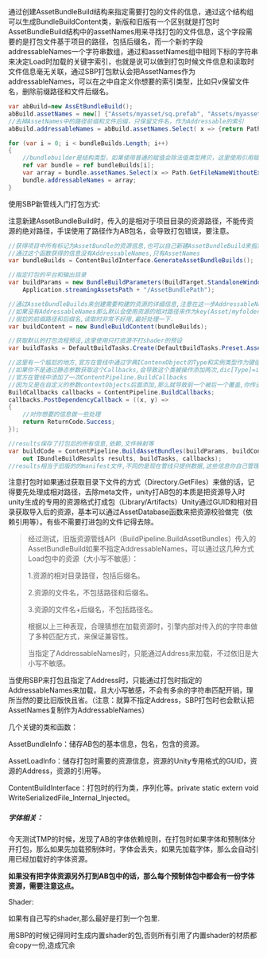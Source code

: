 通过创建AssetBundleBuild结构来指定需要打包的文件的信息，通过这个结构组可以生成BundleBuildContent类，新版和旧版有一个区别就是打包时AssetBundleBuild结构中的assetNames用来寻找打包的文件信息，这个字段需要的是打包文件基于项目的路径，包括后缀名，而一个新的字段addressableNames一个字符串数组，通过和assetNames组中相同下标的字符串来决定Load时加载的关键字索引，也就是说可以做到打包时候文件信息和读取时文件信息毫无关联，通过SBP打包默认会把AssetNames作为addressableNames，可以在之中自定义你想要的索引类型，比如只v保留文件名，删除前缀路径和文件后缀名。

```c#
var abBuild=new AssEtBundleBuild();
abBuild.assetNames = new[] {"Assets/myasset/sq.prefab", "Assets/myasset/testimage.jpg"};
//去掉AssetNames中的路径前缀和文件后缀，只保留文件名，作为Addressable的索引
abBuild.addressableNames = abBuild.assetNames.Select( x => {return Path.GetFileNameWithoutExtension(x);}).ToArray();

for (var i = 0; i < bundleBuilds.Length; i++)
{
    //bundlebuilder是结构类型，如果使用普通的赋值会除法值类型拷贝，这里使用引用赋值，方便操作
    ref var bundle = ref bundleBuilds[i];
    var array = bundle.assetNames.Select(x => Path.GetFileNameWithoutExtension(x)).ToArray();
    bundle.addressableNames = array;
}
```



使用SBP新管线入门打包方式:

注意新建AssetBundleBuild时，传入的是相对于项目目录的资源路径，不能传资源的绝对路径，手误使用了路径作为AB包名，会导致打包错误，要注意。

```c#
//获得项目中所有标记为AssetBundle的资源信息,也可以自己新建AssetBundleBuild来指定.
//通过这个函数获得的信息没有AddressableNames,只有AssetNames
var bundleBuilds = ContentBuildInterface.GenerateAssetBundleBuilds();

//指定打包的平台和输出目录
var buildParams = new BundleBuildParameters(BuildTarget.StandaloneWindows, BuildTargetGroup.Standalone,
    Application.streamingAssetsPath + "/AssetBundlePath");

//通过AssetBundleBuilds来创建需要构建的资源的详细信息,注意在这一步AddressableName决定了打包后的资源读取的key,
//如果没有AddressableNames那么默认会使用资源的相对路径来作为key(Asset/myfolder/myasset.asset)
//很尬的前缀路径和后缀名,读取时非常不好用,最好处理一下.
var buildContent = new BundleBuildContent(bundleBuilds);

//获取默认的打包流程预设,这里使用只打资源不打shader的预设
var buildTasks = DefaultBuildTasks.Create(DefaultBuildTasks.Preset.AssetBundleCompatible);

//这里有一个尴尬的地方,官方在管线中通过字典IContenxObject的Type和实例类型作为键值对保存,
//如果你不是通过静态参数获取这个Callbacks,会导致这个类被操作添加两次,dic[Type]=instance *2
//官方在管线中添加了一次ContentPipeline.BuildCallbacks
//因为又是在自定义的参数contextObjects后面添加,那么就导致前一个被后一个覆盖,你传进去的回调无效
BuildCallbacks callbacks = ContentPipeline.BuildCallbacks;
callbacks.PostDependencyCallback = ((x, y) =>
{
    //对你想要的信息做一些处理
    return ReturnCode.Success;
});

//results保存了打包后的所有信息,依赖,文件映射等
var buildCode = ContentPipeline.BuildAssetBundles(buildParams, buildContent,
    out IBundleBuildResults results, buildTasks, callbacks);
//results相当于旧版的的manifest文件,不同的是现在管线只提供数据,这些信息你自己管理.
```

注意打包时如果通过获取目录下文件的方式（Directory.GetFiles）来做的话，记得要先处理成相对路径，去除meta文件，unity打AB包的本质是把资源导入时unity生成的专用的资源格式打成包（Library/Artifacts）Unity通过GUID和相对目录获取导入后的资源，基本可以通过AssetDatabase函数来把资源校验做完（依赖引用等）。有些不需要打进包的文件记得去除。

> 经过测试，旧版资源管线API（BuildPipeline.BuildAssetBundles）传入的AssetBundleBuild如果不指定AddressableNames，可以通过这几种方式Load包中的资源（大小写不敏感）：
>
> 1.资源的相对目录路径，包括后缀名。
>
> 2.资源的文件名，不包括路径和后缀名。
>
> 3.资源的文件名+后缀名，不包括路径名。
>
> 根据以上三种表现，合理猜想在加载资源时，引擎内部对传入的的字符串做了多种匹配方式，来保证兼容性。
>
> 当指定了AddressableNames时，只能通过Address来加载，不过依旧是大小写不敏感。

当使用SBP来打包且指定了Address时，只能通过打包时指定的AddressableNames来加载，且大小写敏感，不会有多余的字符串匹配开销，理所当然的要比旧版快且省。（注意：就算不指定Address，SBP打包时也会默认把AssetNames复制作为AddressableNames）

几个关键的类和函数：

AssetBundleInfo：储存AB包的基本信息，包名，包含的资源。

AssetLoadInfo：储存打包时需要的资源信息，资源的Unity专用格式的GUID，资源的Address，资源的引用等。

ContentBuildInterface：打包时的行为类，序列化等。private static extern void WriteSerializedFile_Internal_Injected。

##### 字体相关：

今天测试TMP的时候，发现了AB的字体依赖规则，在打包时如果字体和预制体分开打包，那么如果先加载预制体时，字体会丢失，如果先加载字体，那么会自动引用已经加载好的字体资源。

**如果没有把字体资源另外打到AB包中的话，那么每个预制体包中都会有一份字体资源，需要注意这点。**

Shader:

如果有自己写的shader,那么最好是打到一个包里.

用SBP的时候记得同时生成内置shader的包,否则所有引用了内置shader的材质都会copy一份,造成冗余
